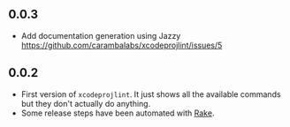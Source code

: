 ## 0.0.3
- Add documentation generation using Jazzy https://github.com/carambalabs/xcodeprojlint/issues/5

## 0.0.2
- First version of `xcodeprojlint`. It just shows all the available commands but they don't actually do anything.
- Some release steps have been automated with [Rake](https://github.com/ruby/rake).

